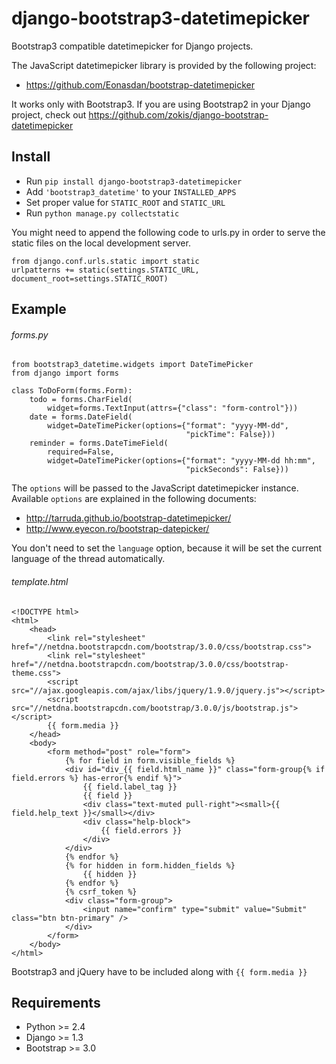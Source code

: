 django-bootstrap3-datetimepicker
================================

Bootstrap3 compatible datetimepicker for Django projects. 

The JavaScript datetimepicker library is provided by the following project:
* https://github.com/Eonasdan/bootstrap-datetimepicker

It works only with Bootstrap3. If you are using Bootstrap2 in your Django project, 
check out https://github.com/zokis/django-bootstrap-datetimepicker


Install
-------------------------------

* Run `pip install django-bootstrap3-datetimepicker`
* Add `'bootstrap3_datetime'` to your `INSTALLED_APPS`
* Set proper value for `STATIC_ROOT` and `STATIC_URL`
* Run `python manage.py collectstatic`

You might need to append the following code to urls.py
 in order to serve the static files on the local development server.

	from django.conf.urls.static import static
	urlpatterns += static(settings.STATIC_URL, document_root=settings.STATIC_ROOT)


Example
--------------------------------

###### forms.py
	from bootstrap3_datetime.widgets import DateTimePicker
	from django import forms
	
	class ToDoForm(forms.Form):
		todo = forms.CharField(
			widget=forms.TextInput(attrs={"class": "form-control"}))
		date = forms.DateField(
			widget=DateTimePicker(options={"format": "yyyy-MM-dd",
	                                       "pickTime": False}))
		reminder = forms.DateTimeField(
			required=False,
			widget=DateTimePicker(options={"format": "yyyy-MM-dd hh:mm",
	                                       "pickSeconds": False}))

The `options` will be passed to the JavaScript datetimepicker instance. 
Available `options` are explained in the following documents:
* http://tarruda.github.io/bootstrap-datetimepicker/
* http://www.eyecon.ro/bootstrap-datepicker/

You don't need to set the `language` option, 
because it will be set the current language of the thread automatically.

###### template.html
	<!DOCTYPE html>
	<html>
	    <head>
	        <link rel="stylesheet" href="//netdna.bootstrapcdn.com/bootstrap/3.0.0/css/bootstrap.css">
	        <link rel="stylesheet" href="//netdna.bootstrapcdn.com/bootstrap/3.0.0/css/bootstrap-theme.css">
	        <script src="//ajax.googleapis.com/ajax/libs/jquery/1.9.0/jquery.js"></script>
	        <script src="//netdna.bootstrapcdn.com/bootstrap/3.0.0/js/bootstrap.js"></script>
	        {{ form.media }}
	    </head>
	    <body>
	        <form method="post" role="form">
	            {% for field in form.visible_fields %}
	            <div id="div_{{ field.html_name }}" class="form-group{% if field.errors %} has-error{% endif %}">
	                {{ field.label_tag }}
	                {{ field }}
	                <div class="text-muted pull-right"><small>{{ field.help_text }}</small></div>
	                <div class="help-block">
	                    {{ field.errors }}
	                </div>
	            </div>
	            {% endfor %}
	            {% for hidden in form.hidden_fields %}
	                {{ hidden }}
	            {% endfor %}
	            {% csrf_token %}
	            <div class="form-group">
	                <input name="confirm" type="submit" value="Submit" class="btn btn-primary" />
	            </div>
	        </form>
	    </body>
	</html>

Bootstrap3 and jQuery have to be included along with `{{ form.media }}`


Requirements
-------------------------------

* Python >= 2.4
* Django >= 1.3
* Bootstrap >= 3.0


